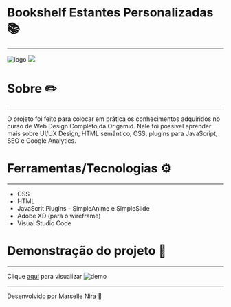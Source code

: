# Bookshelf Estantes Personalizadas 📚
---
![logo](./Bookshelf/img/marca.svg)
<img src="./Bookshelf/img/marca.svg">

# Sobre ✏️
---
O projeto foi feito para colocar em prática os conhecimentos adquiridos no curso de Web Design Completo da Origamid. Nele foi possível aprender mais sobre UI/UX Design, HTML semântico, CSS, plugins para JavaScript, SEO e Google Analytics.

# Ferramentas/Tecnologias ⚙️
---
* CSS
* HTML
* JavaScrit Plugins  - SimpleAnime e SimpleSlide
* Adobe XD (para o wireframe)
* Visual Studio Code

# Demonstração do projeto 🔬
---
Clique [aqui](https://abookshelf.netlify.app) para visualizar
![demo](https://user-images.githubusercontent.com/78499911/110220707-32fc5280-7ea6-11eb-8d30-82e129474c98.jpg)
	
---
Desenvolvido por Marselle Nira 🙋

